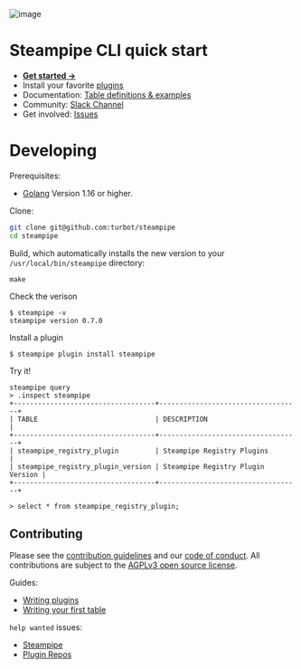 ![image](https://steampipe.io/images/steampipe-social-preview-4.png)

# Steampipe CLI quick start

- **[Get started →](https://steampipe.io/downloads)**
- Install your favorite [plugins](https://hub.steampipe.io/plugins)
- Documentation: [Table definitions & examples](https://steampipe.io/docs)
- Community: [Slack Channel](https://join.slack.com/t/steampipe/shared_invite/zt-oij778tv-lYyRTWOTMQYBVAbtPSWs3g)
- Get involved: [Issues](https://github.com/turbot/steampipe/issues)

# Developing

Prerequisites:

- [Golang](https://golang.org/doc/install) Version 1.16 or higher.

Clone:

```sh
git clone git@github.com:turbot/steampipe
cd steampipe
```

Build, which automatically installs the new version to your `/usr/local/bin/steampipe` directory:

```
make
```

Check the verison

```
$ steampipe -v
steampipe version 0.7.0
```

Install a plugin

```
$ steampipe plugin install steampipe
```

Try it!

```
steampipe query
> .inspect steampipe
+-----------------------------------+-----------------------------------+
| TABLE                             | DESCRIPTION                       |
+-----------------------------------+-----------------------------------+
| steampipe_registry_plugin         | Steampipe Registry Plugins        |
| steampipe_registry_plugin_version | Steampipe Registry Plugin Version |
+-----------------------------------+-----------------------------------+

> select * from steampipe_registry_plugin;
```

## Contributing

Please see the [contribution guidelines](https://github.com/turbot/steampipe/blob/main/CONTRIBUTING.md) and our [code of conduct](https://github.com/turbot/steampipe/blob/main/CODE_OF_CONDUCT.md). All contributions are subject to the [AGPLv3 open source license](https://github.com/turbot/steampipe-plugin-shodan/blob/main/LICENSE).

Guides:

- [Writing plugins](https://steampipe.io/docs/develop/writing-plugins)
- [Writing your first table](https://steampipe.io/docs/develop/writing-your-first-table)

`help wanted` issues:

- [Steampipe](https://github.com/turbot/steampipe/labels/help%20wanted)
- [Plugin Repos](https://github.com/topics/steampipe-plugin)
